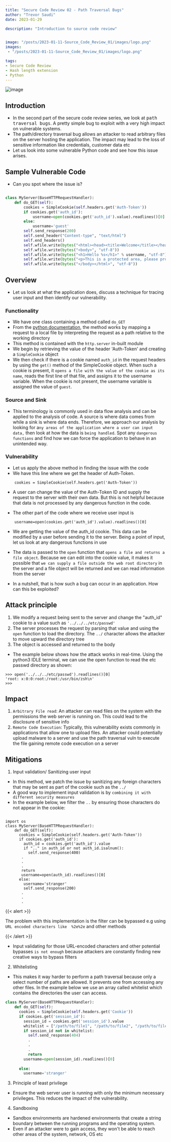```yaml
---
title: "Secure Code Review 02 - Path Traversal Bugs"
author: "Trevor Saudi"
date: 2023-01-29

description: "Introduction to source code review"


image: "/posts/2023-01-11-Source_Code_Review_01/images/logo.png" 
images:
 - "/posts/2023-01-11-Source_Code_Review_01/images/logo.png"

tags:
- Secure Code Review
- Hash length extension 
- Python
---
```



![image](/posts/2022-06-13_zipslip-vulnerability-justctf2022/images/logo2.png)

## Introduction

- In the second part of the secure code review series, we look at <kbd>path traversal bugs</kbd>. A pretty simple bug to exploit with a very high impact on vulnerable systems.
- The path/directory traversal bug allows an attacker to read arbitrary files on the server hosting the application. The impact may lead to the loss of sensitive information like credentials, customer data etc
- Let us look into some vulnerable Python code and see how this issue arises.

## Sample Vulnerable Code

- Can you spot where the issue is?

```python

class MyServer(BaseHTTPRequestHandler):
    def do_GET(self):
        cookies = SimpleCookie(self.headers.get('Auth-Token'))
        if cookies.get('auth_id'):
            username=open(cookies.get('auth_id').value).readlines()[0]
        else:
            username='guest'
        self.send_response(200)
        self.send_header("Content-type", "text/html")
        self.end_headers()
        self.wfile.write(bytes("<html><head><title>Welcome</title></head>", "utf-8"))
        self.wfile.write(bytes("<body>", "utf-8"))
        self.wfile.write(bytes("<h1>Hello %s</h1>" % username, "utf-8"))
        self.wfile.write(bytes("<p>This is a protected area, please provide valid token to access</p>", "utf-8"))
        self.wfile.write(bytes("</body></html>", "utf-8"))
```

## Overview
- Let us look at what the application does, discuss a technique for tracing user input and then identify our vulnerability.

### Functionality

- We have one class containing a method called `do_GET`
- From the [python documentation](https://docs.python.org/3/library/http.server.html#http.server.SimpleHTTPRequestHandler.do_GET), the method works by mapping a request to a local file by interpreting the request as a path relative to the working directory
- This method is contained with the `http.server` in-built module
- We begin by retrieving the value of the header 'Auth-Token' and creating a `SimpleCookie` object
- We then check if there is a cookie named `auth_id` in the request headers by using the `get()` method of the SimpleCookie object. When such a cookie is present, it `opens a file with the value of the cookie as its name`, reads the first line of that file, and assigns it to the username variable. When the cookie is not present, the username variable is assigned the value of `guest`.

### Source and Sink

- This terminology is commonly used in data flow analysis and can be applied to the analysis of code. A source is where data comes from while a sink is where data ends. Therefore, we approach our analysis by looking for a`ny areas of the application where a user can input data,` then look at how the data is `being handled`. Spot any `dangerous functions` and find how we can force the application to behave in an unintended way.

### Vulnerability

- Let us apply the above method in finding the issue with the code
- We have this line where we get the header of Auth-Token. 

```python3
    cookies = SimpleCookie(self.headers.get('Auth-Token'))
```

- A user can change the value of the Auth-Token ID and supply the request to the server with their own data. But this is not helpful because that data is not processed by any dangerous function in the code.

- The other part of the code where we receive user input is

```python3
    username=open(cookies.get('auth_id').value).readlines()[0]
```

- We are getting the value of the auth_id cookie. This data can be modified by a user before sending it to the server. Being a point of input, let us look at any dangerous functions in use

- The data is passed to the `open` function that `opens a file and returns a file object`. Because we can edit into the cookie value, it makes it possible that `we can supply a file outside the web root directory` in the server and a file object will be returned and we can read information from the server

- In a nutshell, that is how such a bug can occur in an application. How can this be exploited?

## Attack principle

1. We modify a request being sent to the server and change the "auth_id" cookie to a value such as `'../../../etc/passwd'`
2. The server processes the request by parsing that value and using the `open` function to load the directory. The `../` character allows the attacker to move upward the directory tree
3. The object is accessed and returned to the body 

- The example below shows how the attack works in real-time. Using the python3 IDLE terminal, we can use the open function to read the etc passwd directory as shown: 

```python3
>>> open('../../../etc/passwd').readlines()[0]
'root: x:0:0:root:/root:/usr/bin/zsh\n'
>>> 
```

## Impact

1. `Arbitrary File read`: An attacker can read files on the system with the permissions the web server is running on. This could lead to the disclosure of sensitive info
2. `Remote Code Execution`: Typically, this vulnerability exists commonly in applications that allow one to upload files. An attacker could potentially upload malware to a server and use the path traversal vuln to execute the file gaining remote code execution on a server


## Mitigations

1. Input validation/ Sanitizing user input

- In this method, we patch the issue by sanitizing any foreign characters that may be sent as part of the cookie such as the `../`
- A good way to implement input validation is by `combining it with different security measures`
- In the example below, we filter the `..` by ensuring those characters do not appear in the cookie:

```python3

import os
class MyServer(BaseHTTPRequestHandler):
    def do_GET(self):
      cookies = SimpleCookie(self.headers.get('Auth-Token'))
      if cookies.get('auth_id'):
        auth_id = cookies.get('auth_id').value
        if ".." in auth_id or not auth_id.isalnum():
          self.send_response(400)
       .
       .
       .
       return
       username=open(auth_id).readlines()[0]
      else:
        username='stranger'
        self.send_response(200)
       .
       .
       .

```
{{< alert >}}

The problem with this implementation is the filter can be bypassed e.g using `URL encoded characters like  %2e%2e`  and other methods

{{< /alert >}}

- Input validating for those URL-encoded characters and other potential bypasses `is not enough` because attackers are constantly finding new creative ways to bypass filters

2. Whitelisting

- This makes it way harder to perform a path traversal because only a select number of paths are allowed. It prevents one from accessing any other files. In the example below we use an array called whitelist which contains the directories the user can access.

```python
class MyServer(BaseHTTPRequestHandler):
    def do_GET(self):
      cookies = SimpleCookie(self.headers.get('Cookie'))
      if cookies.get('session_id'):
        session_id = cookies.get('session_id').value
        whitelist = ["/path/to/file1", "/path/to/file2", "/path/to/file3"]
        if session_id not in whitelist:
          self.send_response(404)
          .
          .
          .
          return
        username=open(session_id).readlines()[0]
        
      else:
        username='stranger'

```
3. Principle of least privilege

- Ensure the web server user is running with only the minimum necessary privileges. This reduces the impact of the vulnerability.

4. Sandboxing

- Sandbox environments are hardened environments that create a string boundary between the running programs and the operating system.
- Even if an attacker were to gain access, they won't be able to reach other areas of the system, network, OS etc